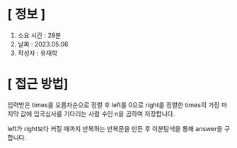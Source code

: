 # **[ 정보 ]**
1. 소요 시간 : 28분
2. 날짜 : 2023.05.06
3. 작성자 : 유재학

# **[ 접근 방법]**
입력받은 times를 오름차순으로 정렬 후 left를 0으로 right를 정렬한 times의 가장 마지막 값에 입국심사를 기다리는 사람 수인 n을 곱하여 저장합니다.

left가 right보다 커질 때까지 반복하는 반복문을 만든 후 이분탐색을 통해 answer을 구합니다.